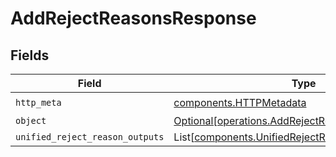# AddRejectReasonsResponse


## Fields

| Field                                                                                                        | Type                                                                                                         | Required                                                                                                     | Description                                                                                                  |
| ------------------------------------------------------------------------------------------------------------ | ------------------------------------------------------------------------------------------------------------ | ------------------------------------------------------------------------------------------------------------ | ------------------------------------------------------------------------------------------------------------ |
| `http_meta`                                                                                                  | [components.HTTPMetadata](../../models/components/httpmetadata.md)                                           | :heavy_check_mark:                                                                                           | N/A                                                                                                          |
| `object`                                                                                                     | [Optional[operations.AddRejectReasonsResponseBody]](../../models/operations/addrejectreasonsresponsebody.md) | :heavy_minus_sign:                                                                                           | N/A                                                                                                          |
| `unified_reject_reason_outputs`                                                                              | List[[components.UnifiedRejectReasonOutput](../../models/components/unifiedrejectreasonoutput.md)]           | :heavy_minus_sign:                                                                                           | N/A                                                                                                          |
